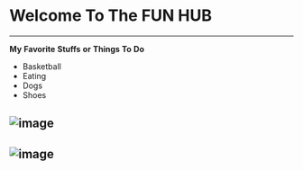 # Welcome To The **FUN** **HUB**
---
**My** **Favorite** **Stuffs** **or** **Things** **To** **Do**
- Basketball
- Eating
- Dogs 
- Shoes 

![image](https://user-images.githubusercontent.com/118244660/202086382-ac88a282-7e8c-4582-badf-4441e9c3b689.png)
---
![image](https://user-images.githubusercontent.com/118244660/202086810-d3e55de5-a2b8-4d03-b551-3662258315f7.png)
---
